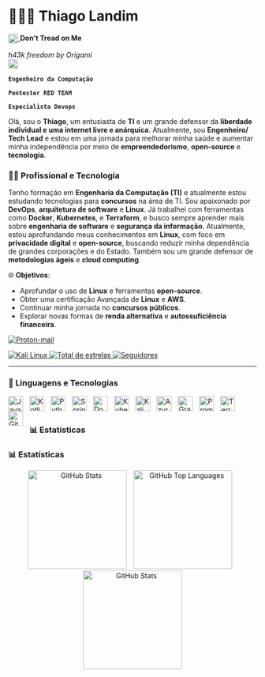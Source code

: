 # 👩🏻‍💻 Thiago Landim 
<a href="https://emoji.gg/emoji/7381-gadsden-flag">
  <img src="https://cdn3.emoji.gg/emojis/7381-gadsden-flag.png" width="20px" height="20px" style="vertical-align: middle;">
</a> 
</a> <strong>Don't Tread on Me</strong>

*h43k freedom by Origami*  
<img src="https://slackmojis.com/emojis/18815-origami-crane/download" width="20px" height="20px" style="vertical-align: middle;">





**`Engenheiro da Computação`**

**`Pentester RED TEAM`**

**`Especialista Devops`**


Olá, sou o **Thiago**, um entusiasta de **TI** e um grande defensor da **liberdade individual e uma internet livre e anárquica**. Atualmente, sou **Engenheiro/ Tech Lead**  e estou em uma jornada para melhorar minha saúde e aumentar minha independência por meio de **empreendedorismo**, **open-source** e **tecnologia**.
### 👨‍💻 Profissional e Tecnologia
Tenho formação em **Engenharia da Computação (TI)** e atualmente estou estudando tecnologias para
**concursos** na área de TI. Sou apaixonado por **DevOps**,
**arquitetura de software** e **Linux**. Já trabalhei com ferramentas como **Docker**, **Kubernetes**, e **Terraform**, e busco sempre aprender mais sobre **engenharia de software** e **segurança da informação**.
Atualmente, estou aprofundando meus conhecimentos em **Linux**, com foco em **privacidade digital** e **open-source**,
buscando reduzir minha dependência de grandes corporações e do Estado. Também sou um grande defensor de
**metodologias ágeis** e **cloud computing**.

🌐 **Objetivos**:
- Aprofundar o uso de **Linux** e ferramentas **open-source**.
- Obter uma certificação Avançada de **Linux** e **AWS**.
- Continuar minha jornada no **concursos públicos**.
- Explorar novas formas de **renda alternativa** e **autossuficiência financeira**.

<p align="left">
   <a href="mailto:devgit.caucus313@passmail.net">
        <img 
            alt="Proton-mail" 
            title="Envie um Email" 
            src="https://img.shields.io/badge/proton%20mail-6D4AFF?style=for-the-badge&logo=protonmail&logoColor=white"
        />
    </a>
  <p align="left">
    <a href="https://www.kali.org">
        <img 
            alt="Kali Linux" 
            title="Visite o site do Kali Linux" 
            src="https://img.shields.io/badge/Kali_Linux-557C94?style=for-the-badge&logo=kali-linux&logoColor=white"
        />
    </a>
    <a href="https://github.com/Thiago-Landim?tab=repositories&sort=stargazers">
    <img 
        alt="Total de estrelas" 
        title="Total de estrelas GitHub" 
        src="https://custom-icon-badges.demolab.com/github/stars/Thiago-Landim?color=55960c&style=for-the-badge&labelColor=488207&logo=star&label=estrelas"
    />
</a>
    <a href="https://github.com/Thiago-Landim?tab=followers">
    <img 
        alt="Seguidores" 
        title="Me siga no GitHub" 
        src="https://custom-icon-badges.demolab.com/github/followers/Thiago-Landim?color=236ad3&labelColor=1155ba&style=for-the-badge&logo=github&label=Seguidores&logoColor=white"
    />
</a>






</p>

---

### 🤖 Linguagens e Tecnologias

<img
align="left"
alt="Java"
title="Java"
width="30px"
style="padding-right: 10px;"
src="https://cdn.jsdelivr.net/gh/devicons/devicon@latest/icons/java/java-original.svg"
/>
<img
align="left"
alt="Kotlin"
title="Kotlin"
width="30px"
style="padding-right: 10px;"
src="https://cdn.jsdelivr.net/gh/devicons/devicon@latest/icons/kotlin/kotlin-original.svg"
/>

<img
align="left"
alt="Python"
title="Python"
width="30px"
style="padding-right: 10px;"
src="https://cdn.jsdelivr.net/gh/devicons/devicon@latest/icons/python/python-original.svg"
/>

<img
align="left"
alt="Spring Boot"
title="Spring Boot"
width="30px"
style="padding-right: 10px;"
src="https://cdn.jsdelivr.net/gh/devicons/devicon@latest/icons/spring/spring-original.svg"
/>



<img
align="left"
alt="Docker"
title="Docker"
width="30px"
style="padding-right: 10px;"
src="https://cdn.jsdelivr.net/gh/devicons/devicon@latest/icons/docker/docker-original.svg"
/>

<img
align="left"
alt="Kubernetes"
title="Kubernetes"
width="30px"
style="padding-right: 10px;"
src="https://cdn.jsdelivr.net/gh/devicons/devicon@latest/icons/kubernetes/kubernetes-plain.svg"
/>


<img
align="left"
alt="Kali Linux"
title="Kali Linux"
width="30px"
style="padding-right: 10px;"
src="https://cdn.jsdelivr.net/gh/devicons/devicon@latest/icons/linux/linux-original.svg"
/>



<img
align="left"
alt="Azure"
title="Azure"
width="30px"
style="padding-right: 10px;"
src="https://cdn.jsdelivr.net/gh/devicons/devicon@latest/icons/azure/azure-original.svg"
/>

<img
align="left"
alt="Grafana"
title="Grafana"
width="30px"
style="padding-right: 10px;"
src="https://cdn.jsdelivr.net/gh/devicons/devicon@latest/icons/grafana/grafana-original.svg"
/>

<img
align="left"
alt="Prometheus"
title="Prometheus"
width="30px"
style="padding-right: 10px;"
src="https://cdn.jsdelivr.net/gh/devicons/devicon@latest/icons/prometheus/prometheus-original.svg"
/>

<img
align="left"
alt="Terraform"
title="Terraform"
width="30px"
style="padding-right: 10px;"
src="https://cdn.jsdelivr.net/gh/devicons/devicon/icons/terraform/terraform-original.svg"
/>
<img
align="left"
alt="Git"
title="Git"
width="30px"
style="padding-right: 10px;"
src="https://cdn.jsdelivr.net/gh/devicons/devicon/icons/git/git-original.svg"
/>


<br/>
<br/>




### 📊 Estatísticas



### 📊 Estatísticas

<p align="center">
  <img 
    alt="GitHub Stats" 
    height="200" 
    style="padding-right: 10px;" 
    src="https://github-readme-stats.vercel.app/api?username=Thiago-Landim&show_icons=true&theme=tokyonight&include_all_commits=true&locale=pt-br&hide=prs" 
  />
  <img
    alt="GitHub Top Languages"
    height="200"
    style="padding-right: 10px;"
    src="https://github-readme-stats.vercel.app/api/top-langs/?username=Thiago-Landim&theme=tokyonight&layout=compact&custom_title=Tecnologias&langs_count=9"
  />
  <img 
    alt="GitHub Stats" 
    height="200" 
    src="https://github-readme-stats.vercel.app/api/top-langs/?username=Thiago-Landim&layout=compact"
  />
</p>







